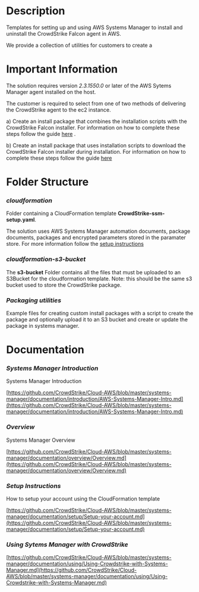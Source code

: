 # Description

Templates for setting up and using AWS Systems Manager to install and uninstall the CrowdStrike Falcon agent in AWS.

We provide a collection of utilities for customers to create a

# Important Information

The solution requires version *2.3.1550.0* or later of the AWS Sytems Manager agent installed on the host.

The customer is required to select from one of two methods of delivering the CrowdStrike agent to the ec2 instance.

a) Create an install package that combines the installation scripts with the CrowdStrike Falcon installer. For
information on how to complete these steps follow the
guide [here](https://github.com/CrowdStrike/Cloud-AWS/blob/systems-manager/systems-manager/Packaging-utilities/examples/linux-sensor-binary/README.md)
.

b) Create an install package that uses installation scripts to download the CrowdStrike Falcon installer during
installation. For information on how to complete these steps follow the
guide [here](https://github.com/CrowdStrike/Cloud-AWS/blob/systems-manager/systems-manager/Packaging-utilities/examples/linux-sensor-download/README.md)

# Folder Structure

### *cloudformation*

Folder containing a CloudFormation template **CrowdStrike-ssm-setup.yaml**.

The solution uses AWS Systems Manager automation documents, package documents, packages and encrypted parameters stored
in the paramater store. For more information follow
the [setup instructions](https://github.com/CrowdStrike/Cloud-AWS/blob/master/systems-manager/documentation/setup/Setup-your-account.md)

### *cloudformation-s3-bucket*

The **s3-bucket** Folder contains all the files that must be uploaded to an S3Bucket for the cloudformation template.
Note: this should be the same s3 bucket used to store the CrowdStrike package.

### *Packaging utilities*

Example files for creating custom install packages with a script to create the package and optionally upload it to an S3
bucket and create or update the package in systems manager.

# Documentation

### *Systems Manager Introduction*

Systems Manager Introduction

[https://github.com/CrowdStrike/Cloud-AWS/blob/master/systems-manager/documentation/introduction/AWS-Systems-Manager-Intro.md](https://github.com/CrowdStrike/Cloud-AWS/blob/master/systems-manager/documentation/introduction/AWS-Systems-Manager-Intro.md)

### *Overview*
Systems Manager Overview

[https://github.com/CrowdStrike/Cloud-AWS/blob/master/systems-manager/documentation/overview/Overview.md](https://github.com/CrowdStrike/Cloud-AWS/blob/master/systems-manager/documentation/overview/Overview.md)

### *Setup Instructions*
How to setup your account using the CloudFormation template

[https://github.com/CrowdStrike/Cloud-AWS/blob/master/systems-manager/documentation/setup/Setup-your-account.md](https://github.com/CrowdStrike/Cloud-AWS/blob/master/systems-manager/documentation/setup/Setup-your-account.md)

### *Using Sytems Manager with CrowdStrike*

[https://github.com/CrowdStrike/Cloud-AWS/blob/master/systems-manager/documentation/using/Using-Crowdstrike-with-Systems-Manager.md](https://github.com/CrowdStrike/Cloud-AWS/blob/master/systems-manager/documentation/using/Using-Crowdstrike-with-Systems-Manager.md)

